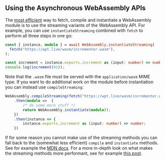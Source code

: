 ## Using the Asynchronous WebAssembly APIs

The
[most efficient](https://developer.mozilla.org/en-US/docs/Web/JavaScript/Reference/Global_Objects/WebAssembly/instantiateStreaming)
way to fetch, compile and instantiate a WebAssembly module is to use the streaming variants of the
WebAssembly API. For example, you can use `instantiateStreaming` combined with
`fetch` to perform all three steps in one go:

```ts
const { instance, module } = await WebAssembly.instantiateStreaming(
  fetch("https://wpt.live/wasm/incrementer.wasm"),
);

const increment = instance.exports.increment as (input: number) => number;
console.log(increment(41));
```

Note that the `.wasm` file must be served with the `application/wasm` MIME type.
If you want to do additional work on the module before instantiation you can
instead use `compileStreaming`:

```ts
WebAssembly.compileStreaming(fetch("https://wpt.live/wasm/incrementer.wasm"))
    .then(module =>  {
        /* do some more stuff */
        return WebAssembly.instantiate(module));
    })
    .then(instance => {
        instance.exports.increment as (input: number) => number;
    })
```

If for some reason you cannot make use of the streaming methods you can fall
back to the (somewhat less efficient) `compile` and `instantiate` methods. See
for example the
[MDN docs](https://developer.mozilla.org/en-US/docs/Web/JavaScript/Reference/Global_Objects/WebAssembly/instantiate).
For a more in-depth look on what makes the streaming methods more performant,
see for example
[this post](https://hacks.mozilla.org/2018/01/making-webassembly-even-faster-firefoxs-new-streaming-and-tiering-compiler/).
